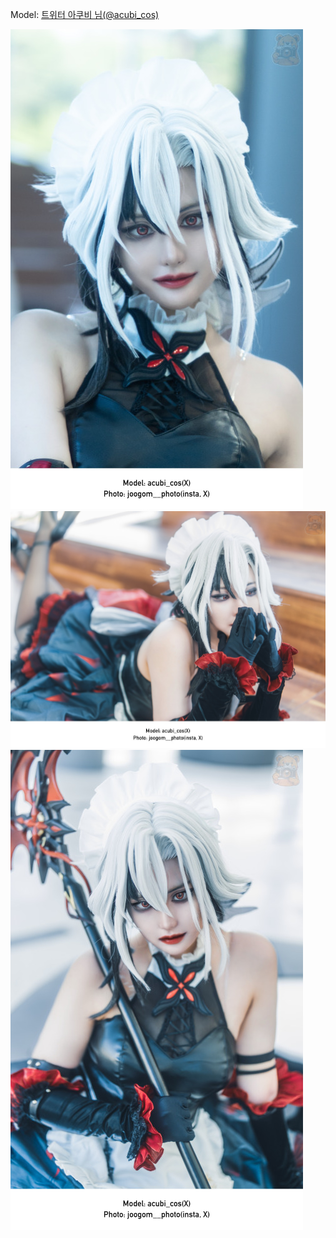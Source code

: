 ﻿---
dddd: 2024.06.01 세코메
nickname: 아쿠비
sns_type: x
sns_id: acubi_cos
---

<a name="acubi_cos"></a>
Model: <a href="https://x.com/acubi_cos" target="_blank">트위터 아쿠비 님(@acubi_cos)</a>

![MEITU20240630011306935.jpg](/assets/img/2024/06-01/아쿠비/MEITU20240630011306935.jpg)
![MTXXMR20240610002446371.jpg](/assets/img/2024/06-01/아쿠비/MTXXMR20240610002446371.jpg)
![MTXXMR20240610011250587.jpg](/assets/img/2024/06-01/아쿠비/MTXXMR20240610011250587.jpg)